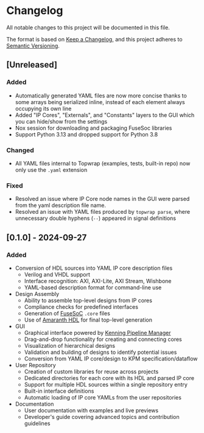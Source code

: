 # Changelog

All notable changes to this project will be documented in this file.

The format is based on [Keep a Changelog](https://keepachangelog.com/en/1.1.0/),
and this project adheres to [Semantic Versioning](https://semver.org/spec/v2.0.0.html).

## [Unreleased]

### Added

- Automatically generated YAML files are now more concise thanks to some arrays being serialized inline, instead of each element always occupying its own line
- Added "IP Cores", "Externals", and "Constants" layers to the GUI which you can hide/show from the settings
- Nox session for downloading and packaging FuseSoc libraries
- Support Python 3.13 and dropped support for Python 3.8

### Changed

- All YAML files internal to Topwrap (examples, tests, built-in repo) now only use the `.yaml` extension

### Fixed

- Resolved an issue where IP Core node names in the GUI were parsed from the yaml description file name.
- Resolved an issue with YAML files produced by `topwrap parse`, where unnecessary double hyphens (`--`) appeared in signal definitions

## [0.1.0] - 2024-09-27

### Added

- Conversion of HDL sources into YAML IP core description files
    - Verilog and VHDL support
    - Interface recognition: AXI, AXI-Lite, AXI Stream, Wishbone
    - YAML-based description format for command-line use
- Design Assembly
    - Ability to assemble top-level designs from IP cores
    - Compliance checks for predefined interfaces
    - Generation of [FuseSoC](https://github.com/olofk/fusesoc) `.core` files
    - Use of [Amaranth HDL](https://github.com/amaranth-lang/amaranth) for final top-level generation
- GUI
    - Graphical interface powered by [Kenning Pipeline Manager](https://github.com/antmicro/kenning-pipeline-manager)
    - Drag-and-drop functionality for creating and connecting cores
    - Visualization of hierarchical designs
    - Validation and building of designs to identify potential issues
    - Conversion from YAML IP core/design to KPM specification/dataflow
- User Repository
    - Creation of custom libraries for reuse across projects
    - Dedicated directories for each core with its HDL and parsed IP core
    - Support for multiple HDL sources within a single repository entry
    - Built-in interface definitions
    - Automatic loading of IP core YAMLs from the user repositories
- Documentation
    - User documentation with examples and live previews
    - Developer's guide covering advanced topics and contribution guidelines
